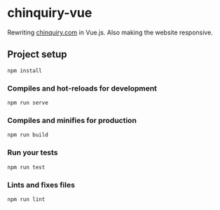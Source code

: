 # chinquiry-vue
Rewriting <a href="https://chinquiry.com/" target="_blank" title="Chinquiry website - Chinchilla care information">chinquiry.com</a> in Vue.js. Also making the website responsive. 

## Project setup
```
npm install
```

### Compiles and hot-reloads for development
```
npm run serve
```

### Compiles and minifies for production
```
npm run build
```

### Run your tests
```
npm run test
```

### Lints and fixes files
```
npm run lint
```
